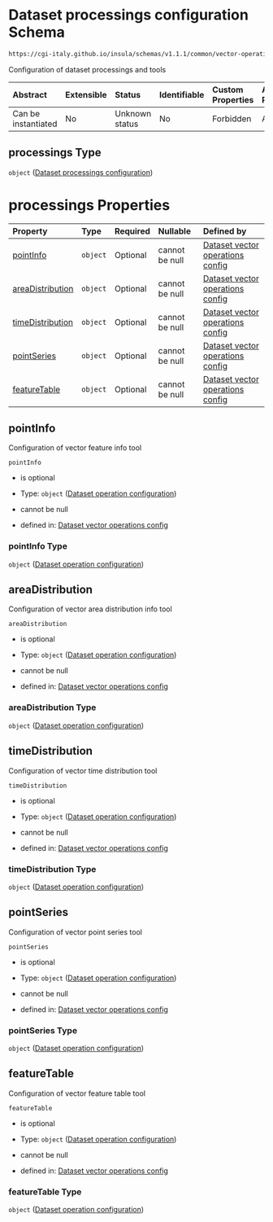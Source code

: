 # Dataset processings configuration Schema

```txt
https://cgi-italy.github.io/insula/schemas/v1.1.1/common/vector-operations-config.schema.json#/properties/processings
```

Configuration of dataset processings and tools

| Abstract            | Extensible | Status         | Identifiable | Custom Properties | Additional Properties | Access Restrictions | Defined In                                                                                                           |
| :------------------ | :--------- | :------------- | :----------- | :---------------- | :-------------------- | :------------------ | :------------------------------------------------------------------------------------------------------------------- |
| Can be instantiated | No         | Unknown status | No           | Forbidden         | Allowed               | none                | [vector-operations-config.schema.json\*](schemas/common/vector-operations-config.schema.json) |

## processings Type

`object` ([Dataset processings configuration](vector-operations-config-properties-dataset-processings-configuration.md))

# processings Properties

| Property                              | Type     | Required | Nullable       | Defined by                                                                                                                                                                                                                                               |
| :------------------------------------ | :------- | :------- | :------------- | :------------------------------------------------------------------------------------------------------------------------------------------------------------------------------------------------------------------------------------------------------- |
| [pointInfo](#pointinfo)               | `object` | Optional | cannot be null | [Dataset vector operations config](vector-operations-config-defs-dataset-operation-configuration.md)        |
| [areaDistribution](#areadistribution) | `object` | Optional | cannot be null | [Dataset vector operations config](vector-operations-config-defs-dataset-operation-configuration.md) |
| [timeDistribution](#timedistribution) | `object` | Optional | cannot be null | [Dataset vector operations config](vector-operations-config-defs-dataset-operation-configuration.md) |
| [pointSeries](#pointseries)           | `object` | Optional | cannot be null | [Dataset vector operations config](vector-operations-config-defs-dataset-operation-configuration.md)      |
| [featureTable](#featuretable)         | `object` | Optional | cannot be null | [Dataset vector operations config](vector-operations-config-defs-dataset-operation-configuration.md)     |

## pointInfo

Configuration of vector feature info tool

`pointInfo`

* is optional

* Type: `object` ([Dataset operation configuration](vector-operations-config-defs-dataset-operation-configuration.md))

* cannot be null

* defined in: [Dataset vector operations config](vector-operations-config-defs-dataset-operation-configuration.md)

### pointInfo Type

`object` ([Dataset operation configuration](vector-operations-config-defs-dataset-operation-configuration.md))

## areaDistribution

Configuration of vector area distribution info tool

`areaDistribution`

* is optional

* Type: `object` ([Dataset operation configuration](vector-operations-config-defs-dataset-operation-configuration.md))

* cannot be null

* defined in: [Dataset vector operations config](vector-operations-config-defs-dataset-operation-configuration.md)

### areaDistribution Type

`object` ([Dataset operation configuration](vector-operations-config-defs-dataset-operation-configuration.md))

## timeDistribution

Configuration of vector time distribution tool

`timeDistribution`

* is optional

* Type: `object` ([Dataset operation configuration](vector-operations-config-defs-dataset-operation-configuration.md))

* cannot be null

* defined in: [Dataset vector operations config](vector-operations-config-defs-dataset-operation-configuration.md)

### timeDistribution Type

`object` ([Dataset operation configuration](vector-operations-config-defs-dataset-operation-configuration.md))

## pointSeries

Configuration of vector point series tool

`pointSeries`

* is optional

* Type: `object` ([Dataset operation configuration](vector-operations-config-defs-dataset-operation-configuration.md))

* cannot be null

* defined in: [Dataset vector operations config](vector-operations-config-defs-dataset-operation-configuration.md)

### pointSeries Type

`object` ([Dataset operation configuration](vector-operations-config-defs-dataset-operation-configuration.md))

## featureTable

Configuration of vector feature table tool

`featureTable`

* is optional

* Type: `object` ([Dataset operation configuration](vector-operations-config-defs-dataset-operation-configuration.md))

* cannot be null

* defined in: [Dataset vector operations config](vector-operations-config-defs-dataset-operation-configuration.md)

### featureTable Type

`object` ([Dataset operation configuration](vector-operations-config-defs-dataset-operation-configuration.md))

